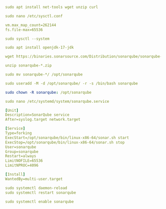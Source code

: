 ```yaml
sudo apt install net-tools wget unzip curl
```
```yaml
sudo nano /etc/sysctl.conf
```
```yaml
vm.max_map_count=262144
fs.file-max=65536
```
```yaml
sudo sysctl --system
```

```yaml
sudo apt install openjdk-17-jdk
```

```yaml
wget https://binaries.sonarsource.com/Distribution/sonarqube/sonarqube-9.9.7.96285.zip
```
```yaml
unzip sonarqube-*.zip
```
```yaml
sudo mv sonarqube-*/ /opt/sonarqube
```

```yaml
sudo useradd -M -d /opt/sonarqube/ -r -s /bin/bash sonarqube
```
```yaml
sudo chown -R sonarqube: /opt/sonarqube
```

```yaml
sudo nano /etc/systemd/system/sonarqube.service
```
```yaml
[Unit]
Description=SonarQube service
After=syslog.target network.target

[Service]
Type=forking
ExecStart=/opt/sonarqube/bin/linux-x86-64/sonar.sh start
ExecStop=/opt/sonarqube/bin/linux-x86-64/sonar.sh stop
User=sonarqube
Group=sonarqube
Restart=always
LimitNOFILE=65536
LimitNPROC=4096

[Install]
WantedBy=multi-user.target
```
```yaml
sudo systemctl daemon-reload
sudo systemctl restart sonarqube
```
```yaml
sudo systemctl enable sonarqube
```
